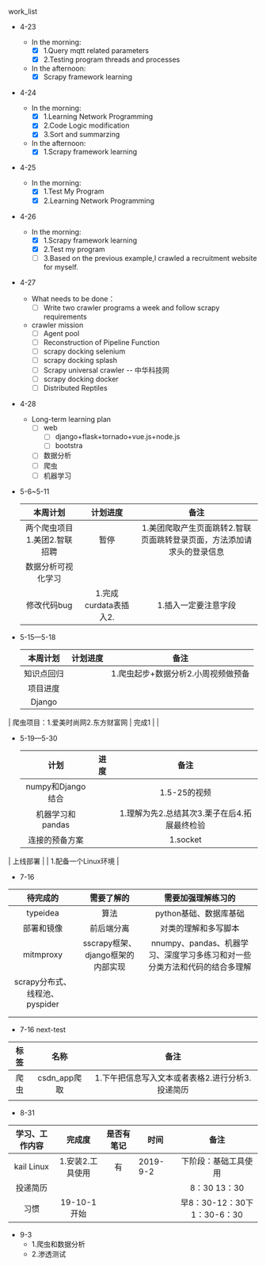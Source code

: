 work_list

- 4-23
  - In the morning:
    - [x] 1.Query mqtt related parameters 
    - [x] 2.Testing program threads and processes
  
  - In the afternoon:
    - [x] Scrapy framework learning
  
- 4-24
  - In the morning:
    - [x] 1.Learning Network Programming
    - [x] 2.Code Logic modification
    - [x] 3.Sort and summarzing
  - In the afternoon:
    - [x] 1.Scrapy framework learning
  
- 4-25
  - In the morning:
    - [x] 1.Test My Program
    - [x] 2.Learning Network Programming
  
- 4-26
  - In the morning:
    - [x] 1.Scrapy framework learning
    - [x] 2.Test my program
    - [ ] 3.Based on the previous example,I crawled a recruitment website for myself.
  
- 4-27
  - What needs to be done：
    - [ ] Write two crawler programs a week and follow scrapy requirements
  - crawler mission
    - [ ] Agent pool
    - [ ] Reconstruction of Pipeline Function
    - [ ] scrapy docking selenium
    - [ ] scrapy docking splash
    - [ ] Scrapy universal crawler -- 中华科技网
    - [ ] scrapy docking docker
    - [ ] Distributed Reptiles
  
- 4-28
  - Long-term learning plan
    - [ ] web
      - [ ] django+flask+tornado+vue.js+node.js
      - [ ] bootstra
    - [ ] 数据分析
    - [ ] 爬虫
    - [ ] 机器学习
  
- 5-6~5-11

  |           本周计划           |       计划进度        |                             备注                             |
  | :--------------------------: | :-------------------: | :----------------------------------------------------------: |
  | 两个爬虫项目1.美团2.智联招聘 |         暂停          | 1.美团爬取产生页面跳转2.智联页面跳转登录页面，方法添加请求头的登录信息 |
  |      数据分析可视化学习      |                       |                                                              |
  |         修改代码bug          | 1.完成curdata表插入2. |                     1.插入一定要注意字段                     |

- 5-15—5-18

  |              本周计划              | 计划进度 |                备注                 |
  | :--------------------------------: | :------: | :---------------------------------: |
  |             知识点回归             |          | 1.爬虫起步+数据分析2.小周视频做预备 |
  |              项目进度              |          |                                     |
  |               Django               |          |                                     |
| 爬虫项目：1.爱美时尚网2.东方财富网 |  完成1   |                                     |
  
- 5-19—5-30

  |       计划        | 进度 |                     备注                     |
  | :---------------: | :--: | :------------------------------------------: |
  | numpy和Django结合 |      |                 1.5-25的视频                 |
  | 机器学习和pandas  |      | 1.理解为先2.总结其次3.栗子在后4.拓展最终检验 |
  |  连接的预备方案   |      |                   1.socket                   |
|     上线部署      |      |             1.配备一个Linux环境              |
  
- 7-16

|            待完成的            |            需要了解的             |                      需要加强理解练习的                      |
| :----------------------------: | :-------------------------------: | :----------------------------------------------------------: |
|            typeidea            |               算法                |                    python基础、数据库基础                    |
|           部署和镜像           |            前后端分离             |                     对类的理解和多写脚本                     |
|           mitmproxy            | sscrapy框架、django框架的内部实现 | nnumpy、pandas、机器学习、深度学习多练习和对一些分类方法和代码的结合多理解 |
| scrapy分布式、线程池、pyspider |                                   |                                                              |
|                                |                                   |                                                              |
|                                |                                   |                                                              |

- 7-16 next-test

| 标签 |     名称     |                       备注                       |
| :--: | :----------: | :----------------------------------------------: |
| 爬虫 | csdn_app爬取 | 1.下午把信息写入文本或者表格2.进行分析3.投递简历 |
|      |              |                                                  |

- 8-31

| 学习、工作内容 |      完成度      | 是否有笔记 | 时间     |            备注             |
| :------------: | :--------------: | :--------: | -------- | :-------------------------: |
|   kail Linux   | 1.安装2.工具使用 |     有     | 2019-9-2 |    下阶段：基础工具使用     |
|    投递简历    |                  |            |          |        8：30  13：30        |
|      习惯      |   19-10-1开始    |            |          | 早8：30-12：30下1：30-6：30 |

- 9-3
	- 1.爬虫和数据分析
	- 2.渗透测试